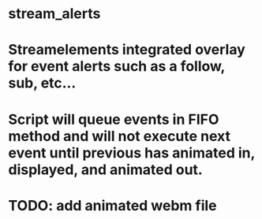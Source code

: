 # stream_alerts

# Streamelements integrated overlay for event alerts such as a follow, sub, etc...
# Script will queue events in FIFO method and will not execute next event until previous has animated in, displayed, and animated out.

# TODO: add animated webm file
